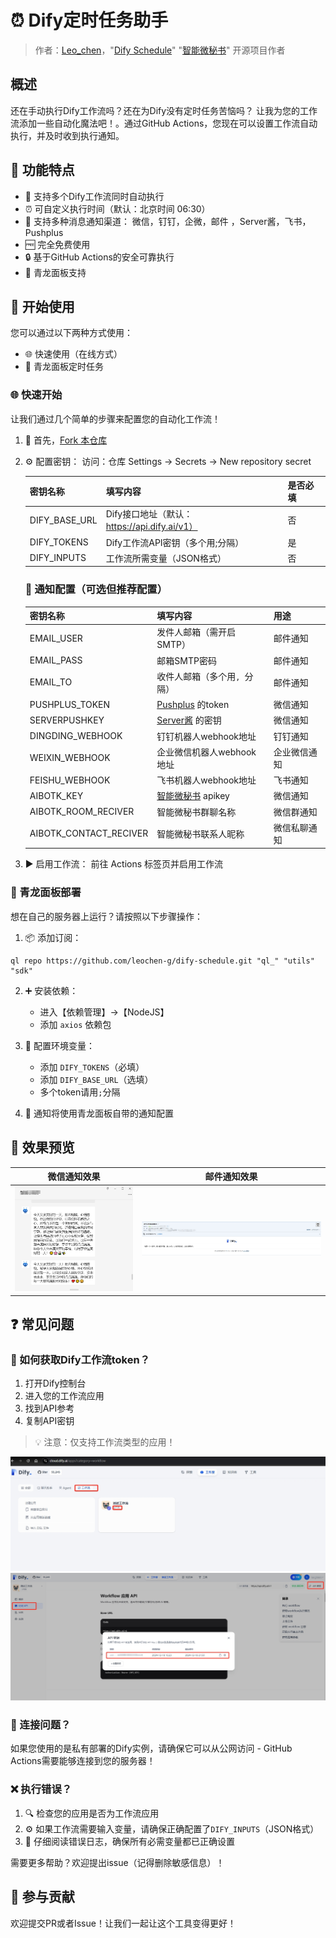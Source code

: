 # ⏰ Dify定时任务助手

> 作者：[Leo_chen](https://github.com/leochen-g)，"[Dify Schedule](https://github.com/leochen-g/dify-schedule)" "[智能微秘书](https://github.com/leochen-g/wechat-assistant-pro)" 开源项目作者

## 概述

还在手动执行Dify工作流吗？还在为Dify没有定时任务苦恼吗？ 让我为您的工作流添加一些自动化魔法吧！。通过GitHub Actions，您现在可以设置工作流自动执行，并及时收到执行通知。

## 🌟 功能特点

- 🔄 支持多个Dify工作流同时自动执行
- ⏰ 可自定义执行时间（默认：北京时间 06:30）
- 📱 支持多种消息通知渠道： 微信，钉钉，企微，邮件 ，Server酱，飞书，Pushplus
- 🆓 完全免费使用
- 🔒 基于GitHub Actions的安全可靠执行
- 🐲 青龙面板支持

## 🚀 开始使用

您可以通过以下两种方式使用：
- 🌐 快速使用（在线方式）
- 🐲 青龙面板定时任务

### 🌐 快速开始

让我们通过几个简单的步骤来配置您的自动化工作流！

1. 🍴 首先，[Fork 本仓库](https://github.com/leochen-g/dify-schedule)

2. ⚙️ 配置密钥：
   访问：仓库 Settings -> Secrets -> New repository secret

   | 密钥名称 | 填写内容 | 是否必填 |
   |---------|----------|---------|
   | DIFY_BASE_URL | Dify接口地址（默认：https://api.dify.ai/v1） | 否 |
   | DIFY_TOKENS | Dify工作流API密钥（多个用;分隔） | 是 |
   | DIFY_INPUTS | 工作流所需变量（JSON格式） | 否 |
   
   ### 📱 通知配置（可选但推荐配置）
   
   | 密钥名称 | 填写内容 | 用途 |
   |---------|----------|-----|
   | EMAIL_USER | 发件人邮箱（需开启SMTP） | 邮件通知 |
   | EMAIL_PASS | 邮箱SMTP密码 | 邮件通知 |
   | EMAIL_TO | 收件人邮箱（多个用`, `分隔） | 邮件通知 |
   | PUSHPLUS_TOKEN | [Pushplus](http://www.pushplus.plus/) 的token | 微信通知 |
   | SERVERPUSHKEY | [Server酱](https://sct.ftqq.com/) 的密钥 | 微信通知 |
   | DINGDING_WEBHOOK | 钉钉机器人webhook地址 | 钉钉通知 |
   | WEIXIN_WEBHOOK | 企业微信机器人webhook地址 | 企业微信通知 |
   | FEISHU_WEBHOOK | 飞书机器人webhook地址 | 飞书通知 |
   | AIBOTK_KEY | [智能微秘书](https://wechat.aibotk.com?r=dBL0Bn&f=difySchedule) apikey | 微信通知 |
   | AIBOTK_ROOM_RECIVER | 智能微秘书群聊名称 | 微信群通知 |
   | AIBOTK_CONTACT_RECIVER | 智能微秘书联系人昵称 | 微信私聊通知 |

3. ▶️ 启用工作流：
   前往 Actions 标签页并启用工作流

### 🐲 青龙面板部署

想在自己的服务器上运行？请按照以下步骤操作：

1. 📦 添加订阅：
```shell
ql repo https://github.com/leochen-g/dify-schedule.git "ql_" "utils" "sdk"
```

2. ➕ 安装依赖：
   - 进入【依赖管理】->【NodeJS】
   - 添加 `axios` 依赖包

3. 🔑 配置环境变量：
   - 添加 `DIFY_TOKENS`（必填）
   - 添加 `DIFY_BASE_URL`（选填）
   - 多个token请用`;`分隔

4. 📨 通知将使用青龙面板自带的通知配置

## 📸 效果预览

| 微信通知效果 | 邮件通知效果 |
|:------------:|:------------:|
| ![微信](../../.gitbook/assets/schedule-chat.png) | ![邮件](../../.gitbook/assets/schedule-chat2.png) |

## ❓ 常见问题

### 🔑 如何获取Dify工作流token？

1. 打开Dify控制台
2. 进入您的工作流应用
3. 找到API参考
4. 复制API密钥

> 💡 注意：仅支持工作流类型的应用！

![获取Token步骤1](../../.gitbook/assets/schedule-dify1.png)
![获取Token步骤2](../../.gitbook/assets/schedule-dify2.png)

### 🚫 连接问题？

如果您使用的是私有部署的Dify实例，请确保它可以从公网访问 - GitHub Actions需要能够连接到您的服务器！

### ❌ 执行错误？

1. 🔍 检查您的应用是否为工作流应用
2. ⚙️ 如果工作流需要输入变量，请确保正确配置了`DIFY_INPUTS`（JSON格式）
3. 📝 仔细阅读错误日志，确保所有必需变量都已正确设置

需要更多帮助？欢迎提出issue（记得删除敏感信息）！

## 🤝 参与贡献

欢迎提交PR或者Issue！让我们一起让这个工具变得更好！
